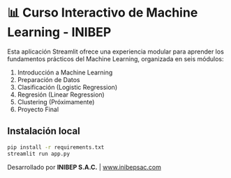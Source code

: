 # 📊 Curso Interactivo de Machine Learning - INIBEP

Esta aplicación Streamlit ofrece una experiencia modular para aprender los fundamentos prácticos del Machine Learning, organizada en seis módulos:

1. Introducción a Machine Learning
2. Preparación de Datos
3. Clasificación (Logistic Regression)
4. Regresión (Linear Regression)
5. Clustering (Próximamente)
6. Proyecto Final

## Instalación local

```bash
pip install -r requirements.txt
streamlit run app.py
```

Desarrollado por **INIBEP S.A.C.** | www.inibepsac.com
